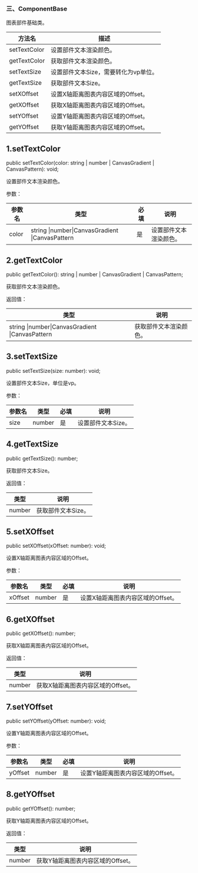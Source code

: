 ### **三、ComponentBase**

图表部件基础类。

| 方法名       | 描述                                 |
| ------------ | ------------------------------------ |
| setTextColor | 设置部件文本渲染颜色。               |
| getTextColor | 获取部件文本渲染颜色。               |
| setTextSize  | 设置部件文本Size，需要转化为vp单位。 |
| getTextSize  | 获取部件文本Size。                   |
| setXOffset   | 设置X轴距离图表内容区域的Offset。    |
| getXOffset   | 获取X轴距离图表内容区域的Offset。    |
| setYOffset   | 设置Y轴距离图表内容区域的Offset。    |
| getYOffset   | 获取Y轴距离图表内容区域的Offset。    |

## **1.setTextColor**

public setTextColor(color: string | number | CanvasGradient | CanvasPattern): void;

设置部件文本渲染颜色。

参数：

| 参数名 | 类型                                                        | 必填 | 说明                   |
| ------ | ----------------------------------------------------------- | ---- | ---------------------- |
| color  | string &#124;number&#124;CanvasGradient &#124;CanvasPattern | 是   | 设置部件文本渲染颜色。 |

## **2.getTextColor**

public getTextColor(): string | number | CanvasGradient | CanvasPattern;

获取部件文本渲染颜色。

返回值：

| 类型                                                        | 说明                   |
| ----------------------------------------------------------- | ---------------------- |
| string &#124;number&#124;CanvasGradient &#124;CanvasPattern | 获取部件文本渲染颜色。 |

## **3.setTextSize**

public setTextSize(size: number): void;

设置部件文本Size，单位是vp。

参数：

| 参数名 | 类型   | 必填 | 说明               |
| ------ | ------ | ---- | ------------------ |
| size   | number | 是   | 设置部件文本Size。 |

## **4.getTextSize**

public getTextSize(): number;

获取部件文本Size。

返回值：

| 类型   | 说明               |
| ------ | ------------------ |
| number | 获取部件文本Size。 |

## **5.setXOffset**

public setXOffset(xOffset: number): void;

设置X轴距离图表内容区域的Offset。

参数：

| 参数名  | 类型   | 必填 | 说明                              |
| ------- | ------ | ---- | --------------------------------- |
| xOffset | number | 是   | 设置X轴距离图表内容区域的Offset。 |

## **6.getXOffset**

public getXOffset(): number;

获取X轴距离图表内容区域的Offset。

返回值：

| 类型   | 说明                              |
| ------ | --------------------------------- |
| number | 获取X轴距离图表内容区域的Offset。 |

## **7.setYOffset**

public setYOffset(yOffset: number): void;

设置Y轴距离图表内容区域的Offset。

参数：

| 参数名  | 类型   | 必填 | 说明                              |
| ------- | ------ | ---- | --------------------------------- |
| yOffset | number | 是   | 设置Y轴距离图表内容区域的Offset。 |

## **8.getYOffset**

public getYOffset(): number;

获取Y轴距离图表内容区域的Offset。

返回值：

| 类型   | 说明                              |
| ------ | --------------------------------- |
| number | 获取Y轴距离图表内容区域的Offset。 |
